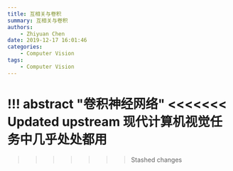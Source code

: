 ```yaml
---
title: 互相关与卷积
summary: 互相关与卷积
authors:
    - Zhiyuan Chen
date: 2019-12-17 16:01:46
categories: 
    - Computer Vision
tags:
    - Computer Vision
---
```


!!! abstract "卷积神经网络"
<<<<<<< Updated upstream
    现代计算机视觉任务中几乎处处都用
=======
>>>>>>> Stashed changes
